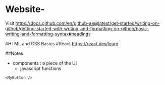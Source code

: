# Website-
Visit https://docs.github.com/en/github-ae@latest/get-started/writing-on-github/getting-started-with-writing-and-formatting-on-github/basic-writing-and-formatting-syntax#headings  


#HTML and CSS Basics
#React 
https://react.dev/learn 

##Notes
- components : a piece of the UI
  - javascript functions
```
<MyButton />
```
